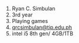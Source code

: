 1. Ryan C. Simbulan
2. 3rd year
3. Playing games
4. qrcsimbulan@tip.edu.ph
5. intel i5 8th gen/ 4GB/1TB
